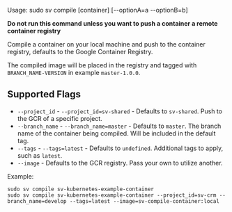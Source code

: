 Usage: sudo sv compile [container] [--optionA=a --optionB=b]

**Do not run this command unless you want to push a container a remote container registry**

Compile a container on your local machine and push to the container registry, defaults to the Google Container Registry.

The compiled image will be placed in the registry and tagged with `BRANCH_NAME-VERSION` in example `master-1.0.0`.

## Supported Flags

* `--project_id` - `--project_id=sv-shared` - Defaults to `sv-shared`. Push to the GCR of a specific project.
* `--branch_name` - `--branch_name=master` - Defaults to `master`. The branch name of the container being compiled. Will be included in the default tag.
* `--tags` - `--tags=latest` - Defaults to `undefined`. Additional tags to apply, such as `latest`.
* `--image` - Defaults to the GCR registry. Pass your own to utilize another.

Example:
```
sudo sv compile sv-kubernetes-example-container
sudo sv compile sv-kubernetes-example-container --project_id=sv-crm --branch_name=develop --tags=latest --image=sv-compile-container:local
```